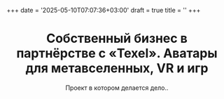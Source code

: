 +++
date = '2025-05-10T07:07:36+03:00'
draft = true
title = ''
+++


<div style="text-align: center;">
  <h1>Собственный бизнес в партнёрстве с «Texel». Аватары для метавселенных, VR и игр</h1>
  <p>Проект в котором делается дело..</p>
</div>